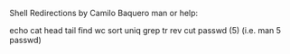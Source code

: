 Shell Redirections
by Camilo Baquero
man or help:

echo
cat
head
tail
find
wc
sort
uniq
grep
tr
rev
cut
passwd (5) (i.e. man 5 passwd)
